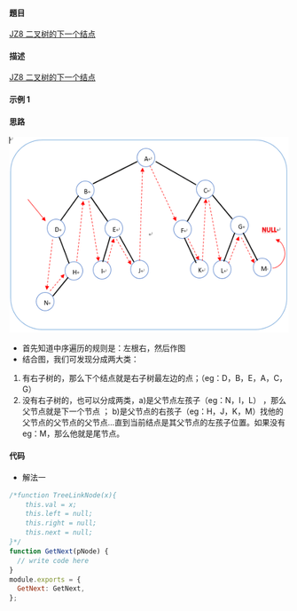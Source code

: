 #### 題目

[JZ8 二叉树的下一个结点](https://www.nowcoder.com/practice/9023a0c988684a53960365b889ceaf5e?tpId=13&tqId=23451&ru=/practice/cf7e25aa97c04cc1a68c8f040e71fb84&qru=/ta/coding-interviews/question-ranking)

#### 描述

[JZ8 二叉树的下一个结点](https://www.nowcoder.com/practice/9023a0c988684a53960365b889ceaf5e?tpId=13&tqId=23451&ru=/practice/cf7e25aa97c04cc1a68c8f040e71fb84&qru=/ta/coding-interviews/question-ranking)

#### 示例 1
#### 思路
![1](./assets/2022-03-01-JZ8.png)
- 首先知道中序遍历的规则是：左根右，然后作图
- 结合图，我们可发现分成两大类：
1. 有右子树的，那么下个结点就是右子树最左边的点；（eg：D，B，E，A，C，G）
2. 没有右子树的，也可以分成两类，a)是父节点左孩子（eg：N，I，L） ，那么父节点就是下一个节点 ； b)是父节点的右孩子（eg：H，J，K，M）找他的父节点的父节点的父节点...直到当前结点是其父节点的左孩子位置。如果没有eg：M，那么他就是尾节点。
#### 代码

- 解法一

```js
/*function TreeLinkNode(x){
    this.val = x;
    this.left = null;
    this.right = null;
    this.next = null;
}*/
function GetNext(pNode) {
  // write code here
}
module.exports = {
  GetNext: GetNext,
};
```
